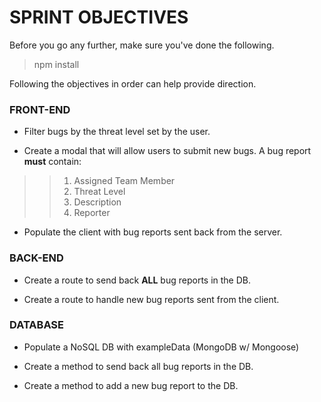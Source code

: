# SPRINT OBJECTIVES
Before you go any further, make sure you've done the following.
> npm install

Following the objectives in order can help provide direction. 

### FRONT-END
- Filter bugs by the threat level set by the user.

- Create a modal that will allow users to submit new bugs. A bug report **must** contain:

>> 1. Assigned Team Member
>> 2. Threat Level
>> 3. Description
>> 4. Reporter

- Populate the client with bug reports sent back from the server.

### BACK-END
- Create a route to send back **ALL** bug reports in the DB.

- Create a route to handle new bug reports sent from the client.

### DATABASE
- Populate a NoSQL DB with exampleData (MongoDB w/ Mongoose)

- Create a method to send back all bug reports in the DB.

- Create a method to add a new bug report to the DB.